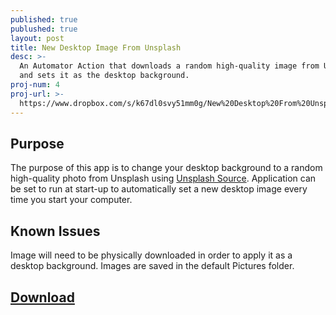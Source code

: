 ```yaml
---
published: true
publushed: true
layout: post
title: New Desktop Image From Unsplash
desc: >-
  An Automator Action that downloads a random high-quality image from Unsplash
  and sets it as the desktop background.
proj-num: 4
proj-url: >-
  https://www.dropbox.com/s/k67dl0svy51mm0g/New%20Desktop%20From%20Unsplash.app.zip?dl=0
---
```

## Purpose

The purpose of this app is to change your desktop background to a random high-quality photo from Unsplash using [Unsplash Source](https://source.unsplash.com). Application can be set to run at start-up to automatically set a new desktop image every time you start your computer.

## Known Issues

Image will need to be physically downloaded in order to apply it as a desktop background. Images are saved in the default Pictures folder.

## [Download](https://www.dropbox.com/s/k67dl0svy51mm0g/New%20Desktop%20From%20Unsplash.app.zip?dl=1)
